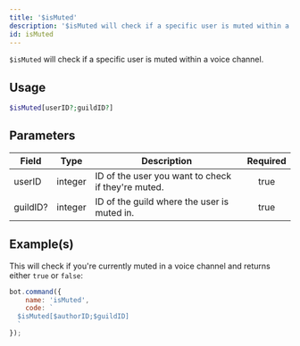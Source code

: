 ```yaml
---
title: '$isMuted'
description: '$isMuted will check if a specific user is muted within a voice channel.'
id: isMuted
---
```


`$isMuted` will check if a specific user is muted within a voice channel.

## Usage

```php
$isMuted[userID?;guildID?]
```

## Parameters

| Field    | Type    | Description                                        | Required |
| -------- | ------- | -------------------------------------------------- |:--------:|
| userID   | integer | ID of the user you want to check if they're muted. |   true   |
| guildID? | integer | ID of the guild where the user is muted in.        |   true   |

## Example(s)

This will check if you're currently muted in a voice channel and returns either `true` or `false`:

```javascript
bot.command({
    name: 'isMuted',
    code: `
  $isMuted[$authorID;$guildID]
  `
});
```
